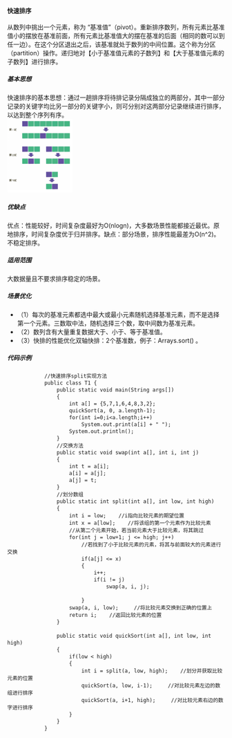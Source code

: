 #### 快速排序
从数列中挑出一个元素，称为 “基准值”（pivot）。重新排序数列，所有元素比基准值小的摆放在基准前面，所有元素比基准值大的摆在基准的后面（相同的数可以到任一边）。在这个分区退出之后，该基准就处于数列的中间位置。这个称为分区（partition）操作。递归地对【小于基准值元素的子数列】和【大于基准值元素的子数列】进行排序。
##### 基本思想
快速排序的基本思想：通过一趟排序将待排记录分隔成独立的两部分，其中一部分记录的关键字均比另一部分的关键字小，则可分别对这两部分记录继续进行排序，以达到整个序列有序。<br><img src="/img/20200813163853.png" width="30%" hight="30%">
##### 优缺点
优点：性能较好，时间复杂度最好为O(nlogn)，大多数场景性能都接近最优。原地排序，时间复杂度优于归并排序。缺点：部分场景，排序性能最差为O(n^2)。不稳定排序。
##### 适用范围
大数据量且不要求排序稳定的场景。
##### 场景优化
* （1）每次的基准元素都选中最大或最小元素随机选择基准元素，而不是选择第一个元素。三数取中法，随机选择三个数，取中间数为基准元素。
* （2）数列含有大量重复数据大于、小于、等于基准值。
* （3）快排的性能优化双轴快排：2个基准数，例子：Arrays.sort() 。
##### 代码示例

                //快速排序split实现方法
                public class T1 {
                    public static void main(String args[])
                    {
                        int a[] = {5,7,1,6,4,8,3,2};
                        quickSort(a, 0, a.length-1);
                        for(int i=0;i<a.length;i++)
                            System.out.print(a[i] + " ");
                        System.out.println();
                    }
                    //交换方法
                    public static void swap(int a[], int i, int j)
                    {
                        int t = a[i];
                        a[i] = a[j];
                        a[j] = t;
                    }
                    //划分数组
                    public static int split(int a[], int low, int high)
                    {
                        int i = low;    //i指向比较元素的期望位置
                        int x = a[low];    //将该组的第一个元素作为比较元素
                        //从第二个元素开始，若当前元素大于比较元素，将其跳过
                        for(int j = low+1; j <= high; j++)
                            //若找到了小于比较元素的元素，将其与前面较大的元素进行交换
                            if(a[j] <= x)
                            {
                                i++;
                                if(i != j)
                                    swap(a, i, j);

                            }
                        swap(a, i, low);     //将比较元素交换到正确的位置上
                        return i;    //返回比较元素的位置
                    }

                    public static void quickSort(int a[], int low, int high)
                    {
                        if(low < high)
                        {
                            int i = split(a, low, high);    //划分并获取比较元素的位置
                            quickSort(a, low, i-1);     //对比较元素左边的数组进行排序
                            quickSort(a, i+1, high);     //对比较元素右边的数字进行排序
                        }
                    }
                }
